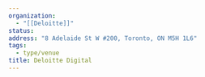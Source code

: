 ```yaml
---
organization:
  - "[[Deloitte]]"
status:
address: "8 Adelaide St W #200, Toronto, ON M5H 1L6"
tags:
  - type/venue
title: Deloitte Digital
---
```

